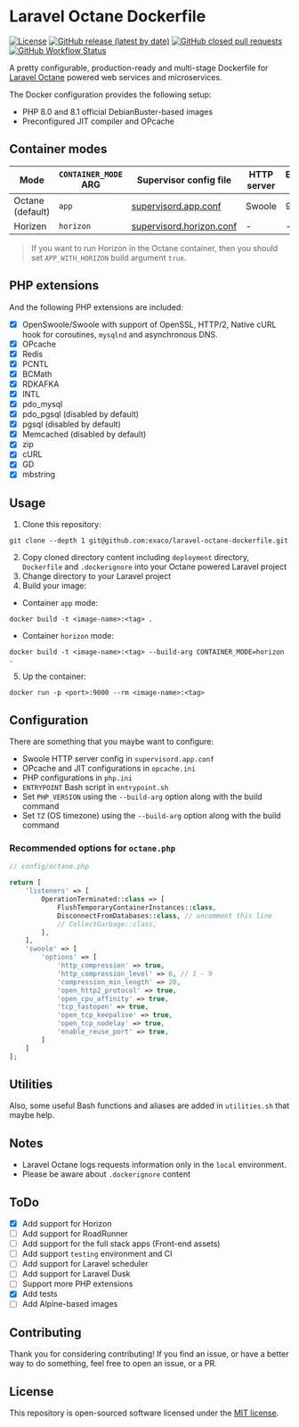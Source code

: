 # Laravel Octane Dockerfile
<a href="/LICENSE"><img alt="License" src="https://img.shields.io/github/license/exaco/laravel-octane-dockerfile"></a>
<a href="https://github.com/exaco/laravel-octane-dockerfile/releases"><img alt="GitHub release (latest by date)" src="https://img.shields.io/github/v/release/exaco/laravel-octane-dockerfile"></a>
<a href="https://github.com/exaco/laravel-octane-dockerfile/pulls"><img alt="GitHub closed pull requests" src="https://img.shields.io/github/issues-pr-closed/exaco/laravel-octane-dockerfile"></a> <a href="https://github.com/exaco/laravel-octane-dockerfile/actions/workflows/tests.yml"><img alt="GitHub Workflow Status" src="https://github.com/exaco/laravel-octane-dockerfile/actions/workflows/tests.yml/badge.svg"></a>

A pretty configurable, production-ready and multi-stage Dockerfile for [Laravel Octane](https://github.com/laravel/octane)
powered web services and microservices.

The Docker configuration provides the following setup:

- PHP 8.0 and 8.1 official DebianBuster-based images
- Preconfigured JIT compiler and OPcache

## Container modes

| Mode | `CONTAINER_MODE` ARG | Supervisor config file | HTTP server | Exposed port |
|------------ | ------------ | ------------ | ------------ | ------------ |
| Octane (default) | `app` | [supervisord.app.conf](deployment/octane/supervisord.app.conf) | Swoole | 9000 |
| Horizen | `horizon` | [supervisord.horizon.conf](deployment/octane/supervisord.horizon.conf) | - | - |

> If you want to run Horizon in the Octane container, then you should set `APP_WITH_HORIZON` build argument `true`.

## PHP extensions

And the following PHP extensions are included:

- [x] OpenSwoole/Swoole with support of OpenSSL, HTTP/2, Native cURL hook for coroutines, `mysqlnd` and asynchronous DNS.
- [x] OPcache
- [x] Redis
- [x] PCNTL
- [x] BCMath
- [x] RDKAFKA
- [x] INTL
- [x] pdo_mysql
- [x] pdo_pgsql (disabled by default)
- [x] pgsql (disabled by default)
- [x] Memcached (disabled by default)
- [x] zip
- [x] cURL
- [x] GD
- [x] mbstring

## Usage

1. Clone this repository:
```
git clone --depth 1 git@github.com:exaco/laravel-octane-dockerfile.git
```
2. Copy cloned directory content including `deployment` directory, `Dockerfile` and `.dockerignore` into your Octane powered Laravel project
3. Change directory to your Laravel project
4. Build your image:

- Container `app` mode:
```
docker build -t <image-name>:<tag> .
```
- Container `horizon` mode:
```
docker build -t <image-name>:<tag> --build-arg CONTAINER_MODE=horizon .
```
5. Up the container:
```
docker run -p <port>:9000 --rm <image-name>:<tag>
```

## Configuration

There are something that you maybe want to configure:

- Swoole HTTP server config in `supervisord.app.conf`
- OPcache and JIT configurations in `opcache.ini`
- PHP configurations in `php.ini`
- `ENTRYPOINT` Bash script in `entrypoint.sh`
- Set `PHP_VERSION` using the `--build-arg` option along with the build command
- Set `TZ` (OS timezone) using the `--build-arg` option along with the build command

### Recommended options for `octane.php`

```php
// config/octane.php

return [
    'listeners' => [
        OperationTerminated::class => [
            FlushTemporaryContainerInstances::class,
            DisconnectFromDatabases::class, // uncomment this line
            // CollectGarbage::class,
        ],
    ],
    'swoole' => [
        'options' => [
            'http_compression' => true,
            'http_compression_level' => 6, // 1 - 9
            'compression_min_length' => 20,
            'open_http2_protocol' => true,
            'open_cpu_affinity' => true,
            'tcp_fastopen' => true,
            'open_tcp_keepalive' => true,
            'open_tcp_nodelay' => true,
            'enable_reuse_port' => true,
        ]
    ]
];
```

## Utilities

Also, some useful Bash functions and aliases are added in `utilities.sh` that maybe help.

## Notes

- Laravel Octane logs requests information only in the `local` environment.
- Please be aware about `.dockerignore` content

## ToDo
- [x] Add support for Horizon
- [ ] Add support for RoadRunner
- [ ] Add support for the full stack apps (Front-end assets)
- [ ] Add support `testing` environment and CI
- [ ] Add support for Laravel scheduler
- [ ] Add support for Laravel Dusk
- [ ] Support more PHP extensions
- [x] Add tests
- [ ] Add Alpine-based images

## Contributing

Thank you for considering contributing! If you find an issue, or have a better way to do something, feel free to open an
issue, or a PR.

## License

This repository is open-sourced software licensed under the [MIT license](https://opensource.org/licenses/MIT).
